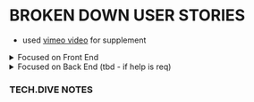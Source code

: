 # BROKEN DOWN USER STORIES
- used [vimeo video](Vimeo.md) for supplement

<details>
<summary>Focused on Front End</summary>

### Required for MVP

#### REGULAR USERS

#### ADMINS

### STRETCH GOALS

#### REGULAR USERS

#### ADMINS
</details>


<details>
<summary> Focused on Back End (tbd - if help is req) </summary>

### Required for MVP

#### REGULAR USERS

#### ADMINS

### STRETCH GOALS

#### REGULAR USERS

#### ADMINS
</details>



### TECH.DIVE NOTES
